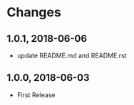 # Changes

## 1.0.1, 2018-06-06
* update README.md and README.rst

## 1.0.0, 2018-06-03
* First Release
